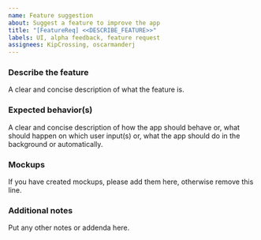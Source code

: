 ```yaml
---
name: Feature suggestion
about: Suggest a feature to improve the app
title: "[FeatureReq] <<DESCRIBE_FEATURE>>"
labels: UI, alpha feedback, feature request
assignees: KipCrossing, oscarmanderj
---
```


### Describe the feature

A clear and concise description of what the feature is.

### Expected behavior(s)

A clear and concise description of how the app should behave or,
what should happen on which user input(s) or,
what the app should do in the background or automatically.

### Mockups

If you have created mockups, please add them here, otherwise remove this line.

### Additional notes

Put any other notes or addenda here.
